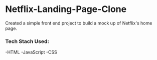 # Netflix-Landing-Page-Clone
Created a simple front end project to build a mock up of Netflix's home page.

### Tech Stach Used:
-HTML
-JavaScript
-CSS
